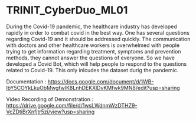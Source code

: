 # TRINIT_CyberDuo_ML01
 
During the Covid-19 pandemic, the healthcare industry has developed rapidly in order to combat covid in the best way. One has several questions regarding Covid-19 and it should be addressed quickly.  The communication with doctors and other healthcare workers is overwhelmed with people trying to get  information regarding treatment, symptoms and prevention methods, they cannot answer the questions of everyone. So we have developed a Covid Bot, which will help people to respond to the questions related to Covid-19. This only inlcudes the dataset durig the pandemic.

Documentation : https://docs.google.com/document/d/1WB-IbY5COYkLkuObMwgfwlK8LnhDEKXlDvKMfwk9MN8/edit?usp=sharing

Video Recording of Demonstration : https://drive.google.com/file/d/1wsLWdnmWzDTHZ9-VcZDtiBrXnfjtr5zi/view?usp=sharing
